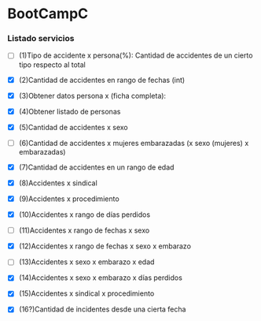 # BootCampC

### Listado servicios



- [ ] (1)Tipo de accidente x persona(%): Cantidad de accidentes de un cierto tipo respecto al total
- [x] (2)Cantidad de accidentes en rango de fechas (int) 
- [x] (3)Obtener datos persona x (ficha completa):
- [x] (4)Obtener listado de personas
- [x] (5)Cantidad de accidentes x sexo
- [ ] (6)Cantidad de accidentes x mujeres embarazadas (x sexo (mujeres) x embarazadas)
- [x] (7)Cantidad de accidentes en un rango de edad
- [x] (8)Accidentes x sindical
- [x] (9)Accidentes x procedimiento
- [x] (10)Accidentes x rango de días perdidos
 
- [ ] (11)Accidentes x rango de fechas x sexo
- [x] (12)Accidentes x rango de fechas x sexo x embarazo
- [ ] (13)Accidentes x sexo x embarazo x edad
- [x] (14)Accidentes x sexo x embarazo x días perdidos
- [x] (15)Accidentes x sindical x procedimiento

- [x] (16?)Cantidad de incidentes desde una cierta fecha
